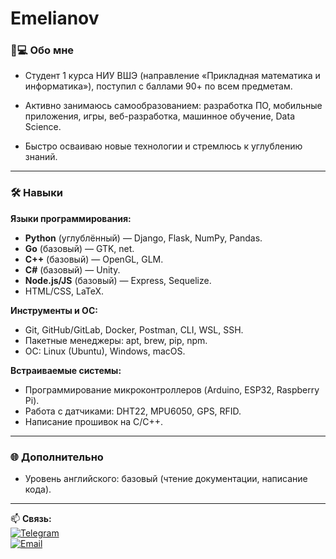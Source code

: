 # Emelianov


### 👨💻 Обо мне  
- Студент 1 курса НИУ ВШЭ (направление «Прикладная математика и информатика»), поступил с баллами 90+ по всем предметам.  

- Активно занимаюсь самообразованием: разработка ПО, мобильные приложения, игры, веб-разработка, машинное обучение, Data Science.  
- Быстро осваиваю новые технологии и стремлюсь к углублению знаний.  

---

### 🛠 Навыки  
**Языки программирования:**  
- **Python** (углублённый) — Django, Flask, NumPy, Pandas.  
- **Go** (базовый) — GTK, net.  
- **C++** (базовый) — OpenGL, GLM.  
- **C#** (базовый) — Unity.  
- **Node.js/JS** (базовый) — Express, Sequelize.  
- HTML/CSS, LaTeX.  

**Инструменты и ОС:**  

- Git, GitHub/GitLab, Docker, Postman, CLI, WSL, SSH.  
- Пакетные менеджеры: apt, brew, pip, npm.  
- ОС: Linux (Ubuntu), Windows, macOS.  

**Встраиваемые системы:**  

- Программирование микроконтроллеров (Arduino, ESP32, Raspberry Pi).  
- Работа с датчиками: DHT22, MPU6050, GPS, RFID.  
- Написание прошивок на C/C++.  
 

---
### 🌐 Дополнительно  
- Уровень английского: базовый (чтение документации, написание кода).   

---

📫 **Связь:**  
[![Telegram](https://img.shields.io/badge/Telegram-emelvv-blue)](https://t.me/emelvv)  
[![Email](https://img.shields.io/badge/Email-vmemelianov0906@gmail.com-red)](mailto:vmemelianov0906@gmail.com)
